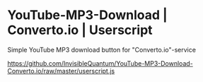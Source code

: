 # YouTube-MP3-Download | Converto.io | Userscript
Simple YouTube MP3 download button for "Converto.io"-service

https://github.com/InvisibleQuantum/YouTube-MP3-Download-Converto.io/raw/master/userscript.js
